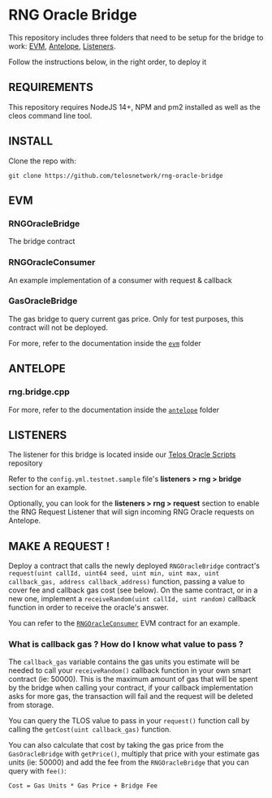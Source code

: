 # RNG Oracle Bridge

This repository includes three folders that need to be setup for the bridge to work: [EVM](https://github.com/telosnetwork/native-oracle-bridge/tree/main/evm), [Antelope](https://github.com/telosnetwork/native-oracle-bridge/tree/main/antelope), [Listeners](https://github.com/telosnetwork/telos-oracle-scripts).

Follow the instructions below, in the right order, to deploy it

## REQUIREMENTS

This repository requires NodeJS 14+, NPM and pm2 installed as well as the cleos command line tool.

## INSTALL

Clone the repo with:

`git clone https://github.com/telosnetwork/rng-oracle-bridge`

## EVM

### RNGOracleBridge

The bridge contract

### RNGOracleConsumer

An example implementation of a consumer with request & callback

### GasOracleBridge

The gas bridge to query current gas price. Only for test purposes, this contract will not be deployed.

For more, refer to the documentation inside the [`evm`](https://github.com/telosnetwork/rng-oracle-bridge/tree/main/evm) folder

## ANTELOPE

### rng.bridge.cpp

For more, refer to the documentation inside the [`antelope`](https://github.com/telosnetwork/rng-oracle-bridge/tree/main/antelope) folder

## LISTENERS

The listener for this bridge is located inside our [Telos Oracle Scripts](https://github.com/telosnetwork/telos-oracle-scripts) repository

Refer to the `config.yml.testnet.sample` file's **listeners > rng > bridge** section for an example.

Optionally, you can look for the **listeners > rng > request** section to enable the RNG Request Listener that will sign incoming RNG Oracle requests on Antelope.

## MAKE A REQUEST !

Deploy a contract that calls the newly deployed `RNGOracleBridge` contract's `request(uint callId, uint64 seed, uint min, uint max, uint callback_gas, address callback_address)` function, passing a value to cover fee and callback gas cost (see below). On the same contract, or in a new one, implement a `receiveRandom(uint callId, uint random)` callback function in order to receive the oracle's answer. 

You can refer to the [`RNGOracleConsumer`](https://github.com/telosnetwork/rng-oracle-bridge/blob/main/evm/contracts/RNGOracleConsumer.sol) EVM contract for an example.

### What is callback gas ? How do I know what value to pass ?

The `callback_gas` variable contains the gas units you estimate will be needed to call your `receiveRandom()` callback function in your own smart contract (ie: 50000). This is the maximum amount of gas that will be spent by the bridge when calling your contract, if your callback implementation asks for more gas, the transaction will fail and the request will be deleted from storage.

You can query the TLOS value to pass in your `request()` function call by calling the `getCost(uint callback_gas)` function. 

You can also calculate that cost by taking the gas price from the `GasOracleBridge` with `getPrice()`, multiply that price with your estimate gas units (ie: 50000) and add the fee from the `RNGOracleBridge` that you can query with `fee()`:

`Cost = Gas Units * Gas Price + Bridge Fee`


